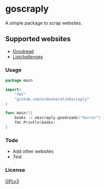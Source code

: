 # goscraply
A simple package to scrap websites.

## Supported websites
* [Goodread](https://goodread.com)
* [Listchallenges](http://listchallenges.com)
### Usage
```go
package main

import(
    "fmt"
    "github.com/erbesharat/ebscraply"
)

func main(){
    books := ebscraply.goodreads("horror")
    fmt.Println(books)
}
```
### Todo
* Add other websites
* Test
### License
[GPLv3](https://www.gnu.org/licenses/gpl-3.0.txt)
